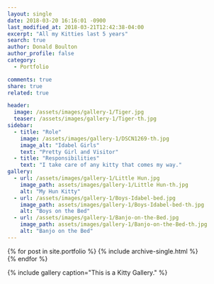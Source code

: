 ```yaml
---
layout: single
date: 2018-03-20 16:16:01 -0900
last_modified_at: 2018-03-21T12:42:38-04:00
excerpt: "All my Kitties last 5 years"
search: true
author: Donald Boulton
author_profile: false
category:
  - Portfolio

comments: true
share: true
related: true

header:
  image: /assets/images/gallery-1/Tiger.jpg
  teaser: /assets/images/gallery-1/Tiger-th.jpg
sidebar:
  - title: "Role"
    image: /assets/images/gallery-1/DSCN1269-th.jpg
    image_alt: "Idabel Girls"
    text: "Pretty Girl and Visitor"
  - title: "Responsibilities"
    text: "I take care of any kitty that comes my way."
gallery:
  - url: /assets/images/gallery-1/Little Hun.jpg
    image_path: assets/images/gallery-1/Little Hun-th.jpg
    alt: "My Hun Kitty"
  - url: /assets/images/gallery-1/Boys-Idabel-bed.jpg
    image_path: assets/images/gallery-1/Boys-Idabel-bed-th.jpg
    alt: "Boys on the Bed"
  - url: /assets/images/gallery-1/Banjo-on-the-Bed.jpg
    image_path: assets/images/gallery-1/Banjo-on-the-Bed-th.jpg
    alt: "Banjo on the Bed"
---
```


{% for post in site.portfolio %}
  {% include archive-single.html %}  
{% endfor %}

{% include gallery caption="This is a Kitty Gallery." %}